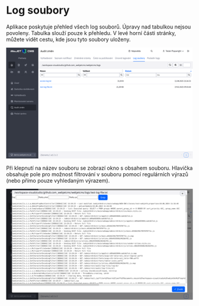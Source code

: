 # Log soubory

Aplikace poskytuje přehled všech log souborů. Úpravy nad tabulkou nejsou povoleny. Tabulka slouží pouze k přehledu. V levé horní části stránky, můžete vidět cestu, kde jsou tyto soubory uloženy.

![](audit-log-files-datatable.png)

Při klepnutí na název souboru se zobrazí okno s obsahem souboru. Hlavička obsahuje pole pro možnost filtrování v souboru pomocí regulárních výrazů (nebo přímo pouze vyhledaným výrazem).

![](audit-log-files-file.png)
